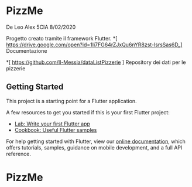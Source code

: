 # PizzMe

De Leo Alex     5CIA      8/02/2020

Progetto creato tramite il framework Flutter.
*[ https://drive.google.com/open?id=1Ii7FG64rZJxQu6nYR8zst-lsrsSas6D_] Documentazione
  
*[ https://github.com/Il-Messia/dataListPizzerie ] Repository dei dati per le pizzerie

## Getting Started

This project is a starting point for a Flutter application.

A few resources to get you started if this is your first Flutter project:

- [Lab: Write your first Flutter app](https://flutter.dev/docs/get-started/codelab)
- [Cookbook: Useful Flutter samples](https://flutter.dev/docs/cookbook)

For help getting started with Flutter, view our
[online documentation](https://flutter.dev/docs), which offers tutorials,
samples, guidance on mobile development, and a full API reference.
# PizzMe

